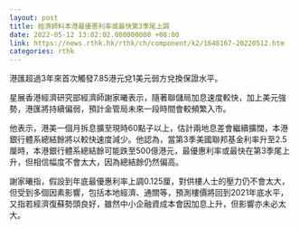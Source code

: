 ```yaml
---
layout: post
title: 經濟師料本港最優惠利率或最快第3季尾上調
date: 2022-05-12 13:02:02.000000000 +08:00
link: https://news.rthk.hk/rthk/ch/component/k2/1648167-20220512.htm
categories: rthk
---
```


港匯超過3年來首次觸發7.85港元兌1美元弱方兌換保證水平。

星展香港經濟研究部經濟師謝家曦表示，隨著聯儲局加息速度較快，加上美元強勢，港匯將持續偏弱，預計金管局未來一段時間會較頻繁入市。 

他表示，港美一個月拆息擴至現時60點子以上，估計兩地息差會繼續擴闊，本港銀行體系總結餘將以較快速度減少。他認為，當第3季美國聯邦基金利率升至2.5厘時，本港銀行體系總結餘可能跌至500億港元，最優惠利率或最快在第3季尾上升，但相信幅度不會太大，因為總結餘仍然偏高。

謝家曦指，假設到年底最優惠利率上調0.125厘，對供樓人士的壓力仍不會太大，但受到多個因素影響，包括本地經濟、通關等，預測樓價將回到2021年底水平，又指若經濟復蘇勢頭良好，雖然中小企融資成本會因加息上升，但影響亦未必太大。
